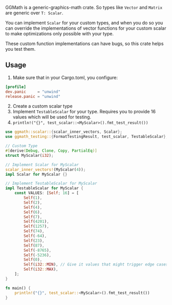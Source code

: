 
GGMath is a generic-graphics-math crate.
So types like ```Vector``` and ```Matrix``` are generic over ```T: Scalar```.

You can implement ```Scalar``` for your custom types,
and when you do so you can override the implementations of vector functions for your custom scalar
to make optimizations only possible with your type.

These custom function implementations can have bugs,
so this crate helps you test them.

## Usage

1. Make sure that in your Cargo.toml, you configure:
```toml
[profile]
dev.panic     = "unwind"
release.panic = "unwind"
```

2. Create a custom scalar type
3. Implement ```TestableScalar``` for your type. Requires you to provide 16 values which will be used for testing.
4. ```println!("{}", test_scalar::<MyScalar>().fmt_test_result())```

```rust
use ggmath::scalar::{scalar_inner_vectors, Scalar};
use ggmath_testing::{FormatTestingResult, test_scalar, TestableScalar};

// Custom Type
#[derive(Debug, Clone, Copy, PartialEq)]
struct MyScalar(i32);

// Implement Scalar for MyScalar
scalar_inner_vectors!(MyScalar(4));
impl Scalar for MyScalar {}

// Implement TestableScalar for MyScalar
impl TestableScalar for MyScalar {
    const VALUES: [Self; 16] = [
        Self(1),
        Self(2),
        Self(4),
        Self(6),
        Self(7),
        Self(4201),
        Self(1257),
        Self(74),
        Self(-64),
        Self(23),
        Self(87),
        Self(-8765),
        Self(-5236),
        Self(0),
        Self(i32::MIN), // Give it values that might trigger edge cases
        Self(i32::MAX),
    ];
}

fn main() {
    println!("{}", test_scalar::<MyScalar>().fmt_test_result())
}
```